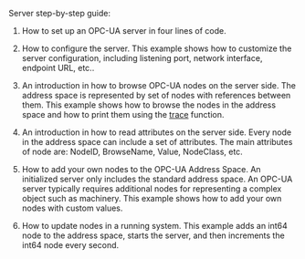 Server step-by-step guide:

1. How to set up an OPC-UA server in four lines of code.

2. How to configure the server.
   This example shows how to customize the server configuration,
   including listening port, network interface, endpoint URL, etc..

3. An introduction in how to browse OPC-UA nodes on the server side.
   The address space is represented by set of nodes with references
   between them. This example shows how to browse the nodes in the
   address space and how to print them using the
   [trace](https://realtimelogic.com/ba/doc/?url=lua.html#_G_trace)
   function.

4. An introduction in how to read attributes on the server side.
   Every node in the address space can include a set of attributes.
   The main attributes of node are: NodeID, BrowseName, Value, NodeClass, etc.

5. How to add your own nodes to the OPC-UA Address Space. An
   initialized server only includes the standard address space. An
   OPC-UA server typically requires additional nodes for representing
   a complex object such as machinery. This example shows how to add
   your own nodes with custom values.

6. How to update nodes in a running system.
   This example adds an int64 node to the address space, starts the
   server, and then increments the int64 node every second.

